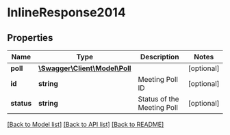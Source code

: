 # InlineResponse2014

## Properties
Name | Type | Description | Notes
------------ | ------------- | ------------- | -------------
**poll** | [**\Swagger\Client\Model\Poll**](Poll.md) |  | [optional] 
**id** | **string** | Meeting Poll ID | [optional] 
**status** | **string** | Status of the Meeting Poll | [optional] 

[[Back to Model list]](../README.md#documentation-for-models) [[Back to API list]](../README.md#documentation-for-api-endpoints) [[Back to README]](../README.md)


